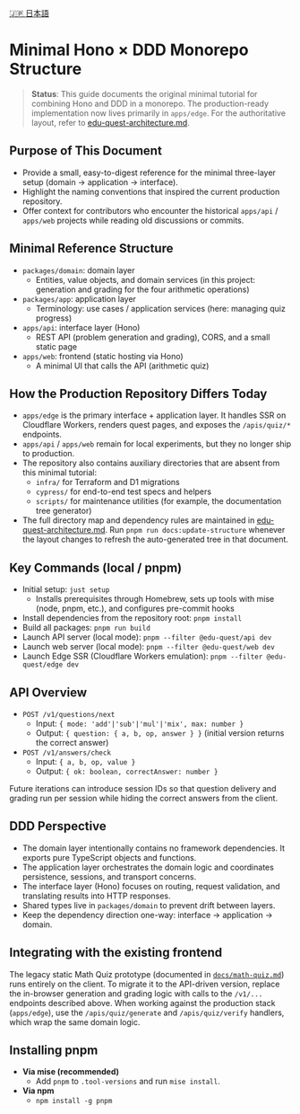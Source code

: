 [🇯🇵 日本語](/docs/hono-ddd-monorepo.ja.md)

# Minimal Hono × DDD Monorepo Structure

> **Status**: This guide documents the original minimal tutorial for combining Hono and DDD in a monorepo. The production-ready implementation now lives primarily in `apps/edge`. For the authoritative layout, refer to [edu-quest-architecture.md](./edu-quest-architecture.md).

## Purpose of This Document

- Provide a small, easy-to-digest reference for the minimal three-layer setup (domain → application → interface).
- Highlight the naming conventions that inspired the current production repository.
- Offer context for contributors who encounter the historical `apps/api` / `apps/web` projects while reading old discussions or commits.

## Minimal Reference Structure

- `packages/domain`: domain layer
  - Entities, value objects, and domain services (in this project: generation and grading for the four arithmetic operations)
- `packages/app`: application layer
  - Terminology: use cases / application services (here: managing quiz progress)
- `apps/api`: interface layer (Hono)
  - REST API (problem generation and grading), CORS, and a small static page
- `apps/web`: frontend (static hosting via Hono)
  - A minimal UI that calls the API (arithmetic quiz)

## How the Production Repository Differs Today

- `apps/edge` is the primary interface + application layer. It handles SSR on Cloudflare Workers, renders quest pages, and exposes the `/apis/quiz/*` endpoints.
- `apps/api` / `apps/web` remain for local experiments, but they no longer ship to production.
- The repository also contains auxiliary directories that are absent from this minimal tutorial:
  - `infra/` for Terraform and D1 migrations
  - `cypress/` for end-to-end test specs and helpers
  - `scripts/` for maintenance utilities (for example, the documentation tree generator)
- The full directory map and dependency rules are maintained in [edu-quest-architecture.md](./edu-quest-architecture.md). Run `pnpm run docs:update-structure` whenever the layout changes to refresh the auto-generated tree in that document.

## Key Commands (local / pnpm)

- Initial setup: `just setup`
  - Installs prerequisites through Homebrew, sets up tools with mise (node, pnpm, etc.), and configures pre-commit hooks
- Install dependencies from the repository root: `pnpm install`
- Build all packages: `pnpm run build`
- Launch API server (local mode): `pnpm --filter @edu-quest/api dev`
- Launch web server (local mode): `pnpm --filter @edu-quest/web dev`
- Launch Edge SSR (Cloudflare Workers emulation): `pnpm --filter @edu-quest/edge dev`

## API Overview

- `POST /v1/questions/next`
  - Input: `{ mode: 'add'|'sub'|'mul'|'mix', max: number }`
  - Output: `{ question: { a, b, op, answer } }` (initial version returns the correct answer)
- `POST /v1/answers/check`
  - Input: `{ a, b, op, value }`
  - Output: `{ ok: boolean, correctAnswer: number }`

Future iterations can introduce session IDs so that question delivery and grading run per session while hiding the correct answers from the client.

## DDD Perspective

- The domain layer intentionally contains no framework dependencies. It exports pure TypeScript objects and functions.
- The application layer orchestrates the domain logic and coordinates persistence, sessions, and transport concerns.
- The interface layer (Hono) focuses on routing, request validation, and translating results into HTTP responses.
- Shared types live in `packages/domain` to prevent drift between layers.
- Keep the dependency direction one-way: interface → application → domain.

## Integrating with the existing frontend

The legacy static Math Quiz prototype (documented in [`docs/math-quiz.md`](./math-quiz.md)) runs entirely on the client. To migrate it to the API-driven version, replace the in-browser generation and grading logic with calls to the `/v1/...` endpoints described above. When working against the production stack (`apps/edge`), use the `/apis/quiz/generate` and `/apis/quiz/verify` handlers, which wrap the same domain logic.

## Installing pnpm

- **Via mise (recommended)**
  - Add `pnpm` to `.tool-versions` and run `mise install`.
- **Via npm**
  - `npm install -g pnpm`
